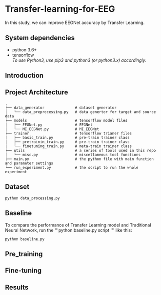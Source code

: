 # Transfer-learning-for-EEG
In this study, we can improve EEGNet accuracy by Transfer Learning.

## System dependencies
- python 3.6+
- tensorflow  
*To use Python3, use pip3 and python3 (or python3.x) accordingly.*

## Introduction

## Project Architecture
    .
    ├── data_generator              # dataset generator
    |   └── data_preprocessing.py   # data genertor for target and source data
    ├── models                      # tensorflow model files 
    |   ├── EEGNet.py               # EEGNet
    |   └── MI_EEGNet.py            # MI_EEGNet
    ├── trainer                     # tensorflow trianer files  
    |   ├── basic_train.py          # pre-train trainer class
    |   ├── pretrainin_train.py     # pre-train trainer class
    |   └── finetuning_train.py     # meta-train trainer class
    ├── utils                       # a series of tools used in this repo
    |   └── misc.py                 # miscellaneous tool functions
    ├── main.py                     # the python file with main function and parameter settings
    └── run_experiment.py           # the script to run the whole experiment

## Dataset
    python data_processing.py

## Baseline
To compare the performance of Transfer Learning model and Traditional Neural Network, run the
'''python
baseline.py script
''' like this:

    python baseline.py

## Pre_training

## Fine-tuning

## Results
